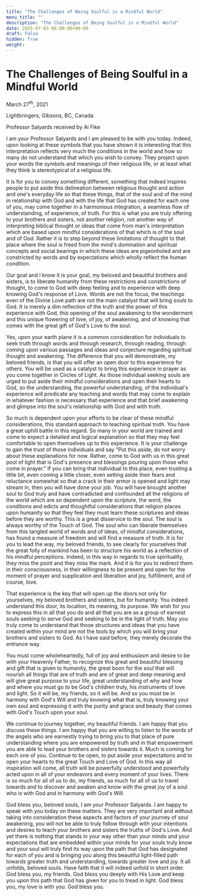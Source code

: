 ```yaml
---
title: "The Challenges of Being Soulful in a Mindful World"
menu_title: ""
description: "The Challenges of Being Soulful in a Mindful World"
date: 2025-07-03 06:00:00+00:00
draft: False
hidden: True
weight:
---
```

# The Challenges of Being Soulful in a Mindful World

March 27<sup>th</sup>, 2021

Lightbringers, Gibsons, BC, Canada

Professor Salyards received by Al Fike

I am your Professor Salyards and I am pleased to be with you today. Indeed, upon looking at these symbols that you have shown it is interesting that this interpretation reflects very much the conditions in the world and how so many do not understand that which you wish to convey. They project upon your words the symbols and meanings of their religious life, or at least what they think is stereotypical of a religious life.

It is for you to convey something different, something that indeed inspires people to put aside this delineation between religious thought and action and one's everyday life so that these things, that of the soul and of the mind in relationship with God and with the life that God has created for each one of you, may come together in a harmonious integration, a seamless flow of understanding, of experience, of truth. For this is what you are truly offering to your brothers and sisters, not another religion, not another way of interpreting biblical thought or ideas that come from man's interpretation which are based upon mindful considerations of that which is of the soul and of God. Rather it is to step beyond these limitations of thought to that place where the soul is freed from the mind's domination and spiritual concepts and social bearings in which these ideas are pigeonholed and are constricted by words and by expectations which wholly reflect the human condition.

Our goal and I know it is your goal, my beloved and beautiful brothers and sisters, is to liberate humanity from these restrictions and constrictions of thought, to come to God with deep feeling and to experience with deep knowing God's response of Love. Words are not the focus, the teachings even of the Divine Love path are not the main catalyst that will bring souls to God. It is merely a dim reflection of the truth and the power of this experience with God, this opening of the soul awakening to the wonderment and this unique flowering of love, of joy, of awakening, and of knowing that comes with the great gift of God's Love to the soul.

Yes, upon your earth plane it is a common consideration for individuals to seek truth through words and through research, through reading, through coming upon various passages and ideas and conjecture regarding spiritual thought and awakening. The difference that you will demonstrate, my beloved friends, is that you will offer an open door to this experience for others. You will be used as a catalyst to bring this experience in prayer as you come together in Circles of Light. As those individual seeking souls are urged to put aside their mindful considerations and open their hearts to God, so the understanding, the powerful understanding, of the individual's experience will predicate any teaching and words that may come to explain in whatever fashion is necessary that experience and that brief awakening and glimpse into the soul's relationship with God and with truth.

So much is dependent upon your efforts to be clear of these mindful considerations, this standard approach to teaching spiritual truth. You have a great uphill battle in this regard. So many in your world are trained and come to expect a detailed and logical explanation so that they may feel comfortable to open themselves up to this experience. It is your challenge to gain the trust of those individuals and say "Put this aside, do not worry about these explanations for now. Rather, come to God with us in this great pool of light that is God's presence and blessings pouring upon those who come in prayer." If you can bring that individual to this place, even trusting a little bit, even coming a little closer, even setting aside their fears and reluctance somewhat so that a crack in their armor is opened and light may stream in, then you will have done your job. You will have brought another soul to God truly and have contradicted and confounded all the religions of the world which are so dependent upon the scripture, the word, the conditions and edicts and thoughtful considerations that religion places upon humanity so that they feel they must learn these scriptures and ideas before they are worthy. This is a great disservice to the soul. The soul is always worthy of the Touch of God. The soul who can liberate themselves from this tangled world of words and of ideas, of mindful considerations, has found a measure of freedom and will find a measure of truth. It is for you to lead the way, my beloved friends, to see clearly for yourselves that the great folly of mankind has been to structure his world as a reflection of his mindful perceptions. Indeed, in this way in regards to true spirituality, they miss the point and they miss the mark. And it is for you to redirect them in their consciousness, in their willingness to be present and open for the moment of prayer and supplication and liberation and joy, fulfillment, and of course, love.

That experience is the key that will open up the doors not only for yourselves, my beloved brothers and sisters, but for humanity. You indeed understand this door, its location, its meaning, its purpose. We wish for you to express this in all that you do and all that you are as a group of earnest souls seeking to serve God and seeking to be in the light of truth. May you truly come to understand that those structures and ideas that you have created within your mind are not the tools by which you will bring your brothers and sisters to God. As I have said before, they merely decorate the entrance way.

You must come wholeheartedly, full of joy and enthusiasm and desire to be with your Heavenly Father, to recognize this great and beautiful blessing and gift that is given to humanity, the great boon for the soul that will nourish all things that are of truth and are of great and deep meaning and will give great purpose to your life, great understanding of why and how and where you must go to be God's children truly, his instruments of love and light. So it will be, my friends, so it will be. And so you must be in harmony with God's Will and truly knowing what that is, truly knowing your own soul and expressing it with the purity and grace and beauty that comes with God's Touch upon your soul.

We continue to journey together, my beautiful friends. I am happy that you discuss these things. I am happy that you are willing to listen to the words of the angels who are earnestly trying to bring you to that place of pure understanding where you are empowered by truth and in that empowerment you are able to lead your brothers and sisters towards it. Much is coming for each one of you. Continue to be open, to put aside your expectations and to open your hearts to the great Touch and Love of God. In this way all inspiration will come, all truth will be powerfully understood and powerfully acted upon in all of your endeavors and every moment of your lives. There is so much for all of us to do, my friends, so much for all of us to travel towards and to discover and awaken and know with the great joy of a soul who is with God and in harmony with God's Will.

God bless you, beloved souls, I am your Professor Salyards. I am happy to speak with you today on these matters. They are very important and without taking into consideration these aspects and factors of your journey of soul awakening, you will not be able to truly follow through with your intentions and desires to teach your brothers and sisters the truths of God's Love. And yet there is nothing that stands in your way other than your minds and your expectations that are embedded within your minds for your souls truly know and your soul will truly find its way upon the path that God has designated for each of you and is bringing you along this beautiful light-filled path towards greater truth and understanding, towards greater love and joy. It all unfolds, beloved souls. Have faith that it will indeed unfold in short order. God bless you, my friends. God bless you deeply with His Love and keep you upon this path that God has given for you to tread in light. God bless you, my love is with you. God bless you.
